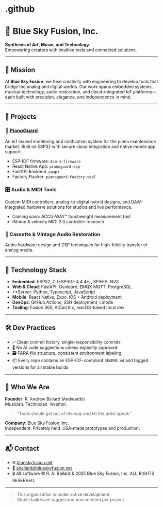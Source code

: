 # .github

# 🌌 Blue Sky Fusion, Inc.

**Synthesis of Art, Music, and Technology.**  
Empowering creators with intuitive tools and connected solutions.

---

## 🎯 Mission

At **Blue Sky Fusion**, we fuse creativity with engineering to develop tools that bridge the analog and digital worlds. Our work spans embedded systems, musical technology, audio restoration, and cloud-integrated IoT platforms—each built with precision, elegance, and independence in mind.

---

## 🧠 Projects

### 🎹 [PianoGuard](https://github.com/Andwardo/dcm-1-firmware)
An IoT-based monitoring and notification system for the piano maintenance market. Built on ESP32 with secure cloud integration and native mobile app support.

- ESP-IDF firmware: `dcm-1-firmware`
- React Native App: `pianoguard-app`
- FastAPI Backend: `pgapi`
- Factory Flasher: `pianoguard-factory-tool`

### 🎛️ Audio & MIDI Tools
Custom MIDI controllers, analog-to-digital hybrid designs, and DAW-integrated hardware solutions for studios and live performance.

- Coming soon: ACCU-WAY™ touchweight measurement tool
- Ribbon & velocity MIDI 2.0 controller research

### 📼 Cassette & Vintage Audio Restoration
Audio hardware design and DSP techniques for high-fidelity transfer of analog media.

---

## 🔐 Technology Stack

- **Embedded**: ESP32, C (ESP-IDF 4.4.4+), SPIFFS, NVS
- **Web & Cloud**: FastAPI, Gunicorn, EMQX MQTT, PostgreSQL
- **Server: Python, Typescript, JavaScript
- **Mobile**: React Native, Expo, iOS + Android deployment
- **DevOps**: GitHub Actions, SSH deployment, Linode
- **Tooling**: Fusion 360, KiCad 9.x, macOS-based local dev

---

## 🛠️ Dev Practices

- ✅ Clean commit history, single-responsibility commits
- 🚫 No AI code suggestions unless explicitly approved
- 🗃️ PARA file structure, consistent environment labeling
- 📦 Every repo contains an ESP-IDF-compliant `README.md` and tagged versions for all stable builds

---

## 👋 Who We Are

**Founder**: R. Andrew Ballard (Andwardo)  
Musician. Technician. Inventor.  
> "Tools should get out of the way and let the artist speak."

**Company**: Blue Sky Fusion, Inc.  
Independent. Privately held. USA-made prototypes and production.

---

## 📬 Contact

- 🌐 [blueskyfusion.net](https://blueskyfusion.net)
- 📧 aballard@blueskyfusion.net
- 🔒 All software © R. A. Ballard & 2025 Blue Sky Fusion, Inc. ALL RIGHTS RESERVED.

---

> This organization is under active development.  
> Stable builds are tagged and documented per project.
